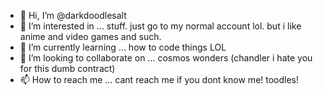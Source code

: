 - 👋 Hi, I’m @darkdoodlesalt
- 👀 I’m interested in ... stuff. just go to my normal account lol. but i like anime and video games and such.
- 🌱 I’m currently learning ... how to code things LOL
- 💞️ I’m looking to collaborate on ... cosmos wonders (chandler i hate you for this dumb contract)
- 📫 How to reach me ... cant reach me if you dont know me! toodles!

<!---
darkdoodlesalt/darkdoodlesalt is a ✨ special ✨ repository because its `README.md` (this file) appears on your GitHub profile.
You can click the Preview link to take a look at your changes.
--->
